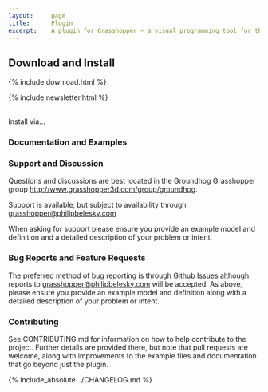 ```yaml
---
layout:     page
title:      Plugin
excerpt:    A plugin for Grasshopper — a visual programming tool for the Rhinoceros modeler.
---
```


## Download and Install

{% include download.html %}

{% include newsletter.html %}

<br> Install via...

### Documentation and Examples

### Support and Discussion

Questions and discussions are best located in the Groundhog Grasshopper group http://www.grasshopper3d.com/group/groundhog.

Support is available, but subject to availability through grasshopper@philipbelesky.com

When asking for support please ensure you provide an example model and definition and a detailed description of your problem or intent.

### Bug Reports and Feature Requests

The preferred method of bug reporting is through [Github Issues](https://github.com/philipbelesky/groundhog/issues) although reports to grasshopper@philipbelesky.com will be accepted. As above, please ensure you provide an example model and definition along with a detailed description of your problem or intent.

### Contributing

See CONTRIBUTING.md for information on how to help contribute to the project. Further details are provided there, but note that pull requests are welcome, along with improvements to the example files and documentation that go beyond just the plugin.

{% include_absolute ../CHANGELOG.md %}
